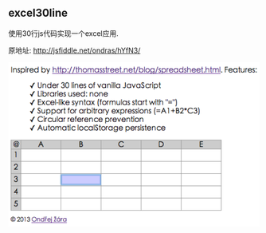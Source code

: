 ## excel30line

使用30行js代码实现一个excel应用.

原地址: <http://jsfiddle.net/ondras/hYfN3/>

![example](screenshot.png)